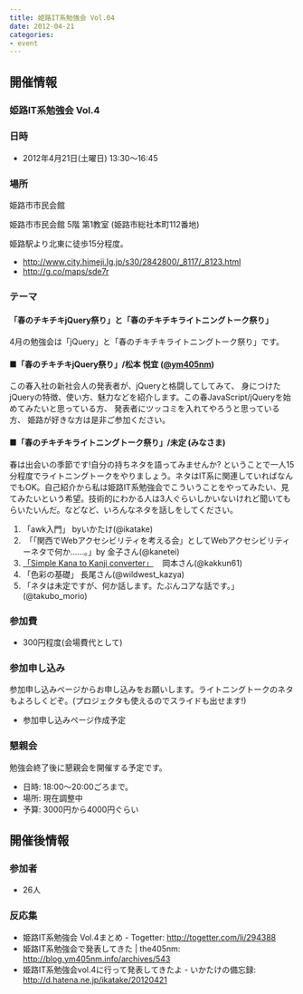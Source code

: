 ```yaml
---
title: 姫路IT系勉強会 Vol.04
date: 2012-04-21
categories:
- event
---
```


開催情報
--------

### 姫路IT系勉強会 Vol.4

### 日時

-   2012年4月21日(土曜日) 13:30～16:45

### 場所

姫路市市民会館

姫路市市民会館 5階 第1教室 (姫路市総社本町112番地)

姫路駅より北東に徒歩15分程度。

-   <http://www.city.himeji.lg.jp/s30/2842800/_8117/_8123.html>
-   <http://g.co/maps/sde7r>

### テーマ

#### 「春のチキチキjQuery祭り」と「春のチキチキライトニングトーク祭り」

4月の勉強会は「jQuery」と「春のチキチキライトニングトーク祭り」です。

#### ■「春のチキチキjQuery祭り」/松本 悦宜 ([@ym405nm](https://twitter.com/#%21/ym405nm))

この春入社の新社会人の発表者が、jQueryと格闘してしてみて、 身につけたjQueryの特徴、使い方、魅力などを紹介します。この春JavaScript/jQueryを始めてみたいと思っている方、 発表者にツッコミを入れてやろうと思っている方、 姫路が好きな方は是非ご参加ください。

#### ■「春のチキチキライトニングトーク祭り」/未定 (みなさま)

春は出会いの季節です!自分の持ちネタを語ってみませんか? ということで一人15分程度でライトニングトークをやりましょう。ネタはIT系に関連していればなんでもOK。自己紹介から私は姫路IT系勉強会でこういうことをやってみたい、見てみたいという希望。技術的にわかる人は3人ぐらいしかいないけれど聞いてもらいたいんだ。などなど、いろんなネタを話しをしてください。

1.  「awk入門」 byいかたけ(@ikatake)
2.   「「関西でWebアクセシビリティを考える会」としてWebアクセシビリティーネタで何か……。」by 金子さん(@kanetei)
3.  [「Simple Kana to Kanji converter」](http://www.slideshare.net/kakkun61/it-vol4-skk-12639748)    岡本さん(@kakkun61)
4.  「色彩の基礎」 長尾さん(@wildwest\_kazya)
5.  「ネタは未定ですが、何か話します。たぶんコアな話です。」(@takubo\_morio)

### 参加費

-   300円程度(会場費代として)

### 参加申し込み

参加申し込みページからお申し込みをお願いします。ライトニングトークのネタもよろしくどぞ。(プロジェクタも使えるのでスライドも出せます!)

-   参加申し込みページ作成予定

### 懇親会

勉強会終了後に懇親会を開催する予定です。

-   日時: 18:00〜20:00ごろまで。
-   場所: 現在調整中
-   予算: 3000円から4000円ぐらい

開催後情報
----------

### 参加者

-   26人

### 反応集

-   姫路IT系勉強会 Vol.4まとめ - Togetter: <http://togetter.com/li/294388>
-   姫路IT系勉強会で発表してきた | the405nm: <http://blog.ym405nm.info/archives/543>
-   姫路IT系勉強会vol.4に行って発表してきたよ - いかたけの備忘録: <http://d.hatena.ne.jp/ikatake/20120421>
